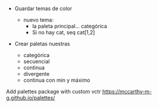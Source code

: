 


- Guardar temas de color
  - nuevo tema:
    - la paleta principal... categórica
    - Si no hay cat, seq cat[1,2]



- Crear paletas nuestras
  - categórica
  - secuencial
  - continua
  - divergente
  - continua con min y máximo






Add palettes package with custom vctr
https://mccarthy-m-g.github.io/palettes/

